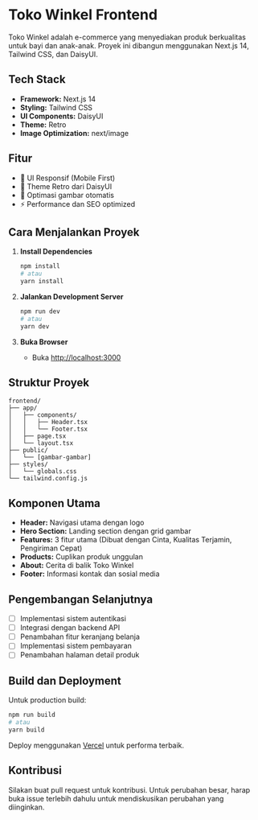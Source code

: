 # Toko Winkel Frontend

Toko Winkel adalah e-commerce yang menyediakan produk berkualitas untuk bayi dan anak-anak. Proyek ini dibangun menggunakan Next.js 14, Tailwind CSS, dan DaisyUI.

## Tech Stack

- **Framework:** Next.js 14
- **Styling:** Tailwind CSS
- **UI Components:** DaisyUI
- **Theme:** Retro
- **Image Optimization:** next/image

## Fitur

- 🎨 UI Responsif (Mobile First)
- 🌙 Theme Retro dari DaisyUI
- 📱 Optimasi gambar otomatis
- ⚡ Performance dan SEO optimized

## Cara Menjalankan Proyek

1. **Install Dependencies**
   ```bash
   npm install
   # atau
   yarn install
   ```

2. **Jalankan Development Server**
   ```bash
   npm run dev
   # atau
   yarn dev
   ```

3. **Buka Browser**
   - Buka [http://localhost:3000](http://localhost:3000)

## Struktur Proyek

```
frontend/
├── app/
│   ├── components/
│   │   ├── Header.tsx
│   │   └── Footer.tsx
│   ├── page.tsx
│   └── layout.tsx
├── public/
│   └── [gambar-gambar]
├── styles/
│   └── globals.css
└── tailwind.config.js
```

## Komponen Utama

- **Header:** Navigasi utama dengan logo
- **Hero Section:** Landing section dengan grid gambar
- **Features:** 3 fitur utama (Dibuat dengan Cinta, Kualitas Terjamin, Pengiriman Cepat)
- **Products:** Cuplikan produk unggulan
- **About:** Cerita di balik Toko Winkel
- **Footer:** Informasi kontak dan sosial media

## Pengembangan Selanjutnya

- [ ] Implementasi sistem autentikasi
- [ ] Integrasi dengan backend API
- [ ] Penambahan fitur keranjang belanja
- [ ] Implementasi sistem pembayaran
- [ ] Penambahan halaman detail produk

## Build dan Deployment

Untuk production build:

```bash
npm run build
# atau
yarn build
```

Deploy menggunakan [Vercel](https://vercel.com) untuk performa terbaik.

## Kontribusi

Silakan buat pull request untuk kontribusi. Untuk perubahan besar, harap buka issue terlebih dahulu untuk mendiskusikan perubahan yang diinginkan.
